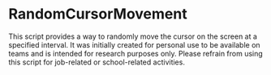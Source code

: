 # RandomCursorMovement
This script provides a way to randomly move the cursor on the screen at a specified interval. It was initially created for personal use to be available on teams and is intended for research purposes only. Please refrain from using this script for job-related or school-related activities.
